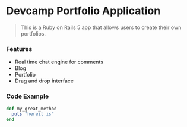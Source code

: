 # Devcamp Portfolio Application

> This is a Ruby on Rails 5 app that allows users to create their own portfolios.

### Features

- Real time chat engine for comments
- Blog
- Portfolio
- Drag and drop interface

### Code Example

```ruby
def my_great_method
  puts "hereit is"
end
```